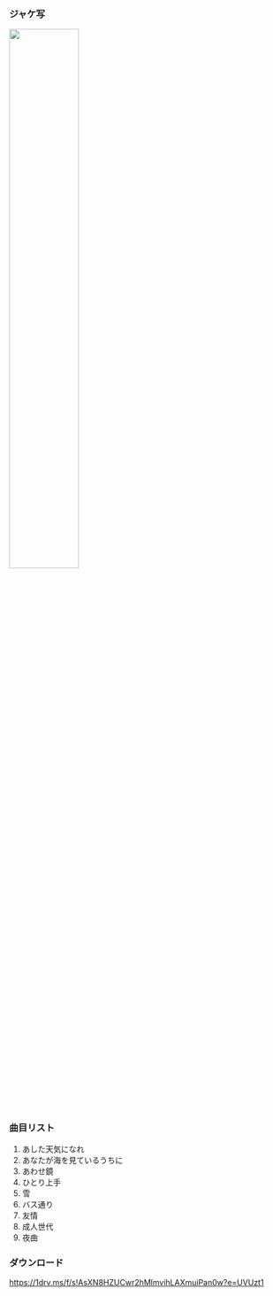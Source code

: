 ### ジャケ写

<div><img src="https://github.com/KawausoJyou/KawausoJyou.github.io/assets/92703641/8b295490-39cc-4aca-9f73-3a9c9be5ba78" width="50%" height="50%"></div>

### 曲目リスト

1. あした天気になれ
2. あなたが海を見ているうちに
3. あわせ鏡
4. ひとり上手
5. 雪
6. バス通り
7. 友情
8. 成人世代
9. 夜曲

### ダウンロード

https://1drv.ms/f/s!AsXN8HZUCwr2hMlmvihLAXmuiPan0w?e=UVUzt1